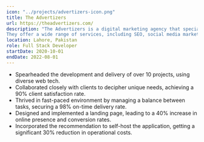 ```yaml
---
icon: "../projects/advertizers-icon.png"
title: The Advertizers
url: https://theadvertizers.com/
description: "The Advertizers is a digital marketing agency that specializes in helping businesses grow their online presence.
They offer a wide range of services, including SEO, social media marketing, and web design."
location: Lahore, Pakistan
role: Full Stack Developer
startDate: 2020-10-01
endDate: 2022-08-01
---
```


- Spearheaded the development and delivery of over 10 projects, using diverse web tech.
- Collaborated closely with clients to decipher unique needs, achieving a 90% client satisfaction rate.
- Thrived in fast-paced environment by managing a balance between tasks, securing a 98% on-time delivery rate.
- Designed and implemented a landing page, leading to a 40% increase in online presence and conversion rates.
- Incorporated the recommendation to self-host the application, getting a significant 30% reduction in operational
  costs.
